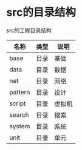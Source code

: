 # src的目录结构

src的工程目录结构

|名称|类型|说明|
|--|--|--|
|base|目录|基础|
|data|目录|数据|
|net|目录|网络|
|pattern|目录|设计|
|script|目录|虚拟机|
|search|目录|搜索|
|system|目录|系统|
|unit|目录|单元|
